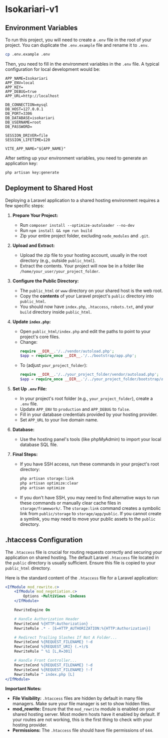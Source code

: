 # Isokariari-v1

## Environment Variables

To run this project, you will need to create a `.env` file in the root of your project. You can duplicate the `.env.example` file and rename it to `.env`.

```bash
cp .env.example .env
```

Then, you need to fill in the environment variables in the `.env` file. A typical configuration for local development would be:

```env
APP_NAME=Isokariari
APP_ENV=local
APP_KEY=
APP_DEBUG=true
APP_URL=http://localhost

DB_CONNECTION=mysql
DB_HOST=127.0.0.1
DB_PORT=3306
DB_DATABASE=isokariari
DB_USERNAME=root
DB_PASSWORD=

SESSION_DRIVER=file
SESSION_LIFETIME=120

VITE_APP_NAME="${APP_NAME}"
```

After setting up your environment variables, you need to generate an application key:

```bash
php artisan key:generate
```

## Deployment to Shared Host

Deploying a Laravel application to a shared hosting environment requires a few specific steps:

1.  **Prepare Your Project:**
    *   Run `composer install --optimize-autoloader --no-dev`
    *   Run `npm install && npm run build`
    *   Zip your entire project folder, excluding `node_modules` and `.git`.

2.  **Upload and Extract:**
    *   Upload the zip file to your hosting account, usually in the root directory (e.g., outside `public_html`).
    *   Extract the contents. Your project will now be in a folder like `/home/your_user/your_project_folder`.

3.  **Configure the Public Directory:**
    *   The `public_html` or `www` directory on your shared host is the web root.
    *   Copy the **contents** of your Laravel project's `public` directory into `public_html`.
    *   You should now have `index.php`, `.htaccess`, `robots.txt`, and your `build` directory inside `public_html`.

4.  **Update `index.php`:**
    *   Open `public_html/index.php` and edit the paths to point to your project's core files.
    *   Change:
        ```php
        require __DIR__.'/../vendor/autoload.php';
        $app = require_once __DIR__.'/../bootstrap/app.php';
        ```
    *   To (adjust `your_project_folder`):
        ```php
        require __DIR__.'/../your_project_folder/vendor/autoload.php';
        $app = require_once __DIR__.'/../your_project_folder/bootstrap/app.php';
        ```

5.  **Set Up `.env` File:**
    *   In your project's root folder (e.g., `your_project_folder`), create a `.env` file.
    *   Update `APP_ENV` to `production` and `APP_DEBUG` to `false`.
    *   Fill in your database credentials provided by your hosting provider.
    *   Set `APP_URL` to your live domain name.

6.  **Database:**
    *   Use the hosting panel's tools (like phpMyAdmin) to import your local database SQL file.

7.  **Final Steps:**
    *   If you have SSH access, run these commands in your project's root directory:
        ```bash
        php artisan storage:link
        php artisan optimize:clear
        php artisan optimize
        ```
    *   If you don't have SSH, you may need to find alternative ways to run these commands or manually clear cache files in `storage/framework/`. The `storage:link` command creates a symbolic link from `public/storage` to `storage/app/public`. If you cannot create a symlink, you may need to move your public assets to the `public` directory.

## .htaccess Configuration

The `.htaccess` file is crucial for routing requests correctly and securing your application on shared hosting. The default Laravel `.htaccess` file located in the `public` directory is usually sufficient. Ensure this file is copied to your `public_html` directory.

Here is the standard content of the `.htaccess` file for a Laravel application:

```apache
<IfModule mod_rewrite.c>
    <IfModule mod_negotiation.c>
        Options -MultiViews -Indexes
    </IfModule>

    RewriteEngine On

    # Handle Authorization Header
    RewriteCond %{HTTP:Authorization} .
    RewriteRule .* - [E=HTTP_AUTHORIZATION:%{HTTP:Authorization}]

    # Redirect Trailing Slashes If Not A Folder...
    RewriteCond %{REQUEST_FILENAME} !-d
    RewriteCond %{REQUEST_URI} (.+)/$
    RewriteRule ^ %1 [L,R=301]

    # Handle Front Controller...
    RewriteCond %{REQUEST_FILENAME} !-d
    RewriteCond %{REQUEST_FILENAME} !-f
    RewriteRule ^ index.php [L]
</IfModule>
```

**Important Notes:**

*   **File Visibility:** `.htaccess` files are hidden by default in many file managers. Make sure your file manager is set to show hidden files.
*   **mod_rewrite:** Ensure that the `mod_rewrite` module is enabled on your shared hosting server. Most modern hosts have it enabled by default. If your routes are not working, this is the first thing to check with your hosting provider.
*   **Permissions:** The `.htaccess` file should have file permissions of `644`.

